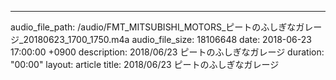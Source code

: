 ---
audio_file_path: /audio/FMT_MITSUBISHI_MOTORS_ピートのふしぎなガレージ_20180623_1700_1750.m4a
audio_file_size: 18106648
date: 2018-06-23 17:00:00 +0900
description: 2018/06/23 ピートのふしぎなガレージ
duration: "00:00"
layout: article
title: 2018/06/23 ピートのふしぎなガレージ
